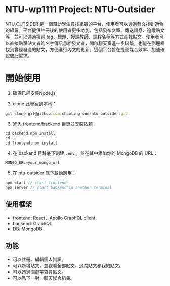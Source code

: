 # NTU-wp1111 Project: NTU-Outsider
NTU OUTSIDER 是一個幫助學生尋找組員的平台，使用者可以透過發文找到適合的組員。平台提供註冊後的使用者更多功能，包括發布文章、傳送訊息、追蹤貼文等，並可以透過搜尋 tag、標題、授課教師、課程名稱等方式尋找貼文。使用者可以直接點擊貼文者的名字傳訊息給發文者，開啟聊天室進一步聯繫，也能在側邊欄找到曾經發過的貼文，方便進行內文的更新。這個平台旨在提高媒合效率、加速確認彼此需求。

# 開始使用
1. 確保已經安裝Node.js

2. clone 此專案到本地：
```js
git clone git@github.com:chaoting-sun/ntu-outsider.git
```

3. 進入 frontend/backend 目錄並安裝依賴：
```js
cd backend;npm install
cd ..
cd frontend;npm install
```

4. 在 backend 目錄底下創建 `.env` ，並在其中添加你的 MongoDB 的 URL：
```js
MONGO_URL=your_mongo_url
```

5. 在 ntu-outsider 底下啟動應用：
```js
npm start // start frontend 
npm server // start backend in another terminal
```

## 使用框架
- frontend: React、Apollo GraphQL client
- backend: GraphQL
- DB: MongoDB

## 功能
- 可以註冊、編輯個人資訊。
- 可以新增貼文，並觀看全部貼文、追蹤貼文和我的貼文。
- 可以透過關鍵字查尋貼文。
- 可以私下一對一聊天媒合組員。
